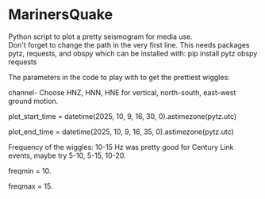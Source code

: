 # MarinersQuake
Python script to plot a pretty seismogram for media use.  
Don't forget to change the path in the very first line.  This needs packages pytz, requests, and obspy which can be installed with:
pip install pytz obspy requests


The parameters in the code to play with to get the prettiest wiggles:

channel- Choose HNZ, HNN, HNE for vertical, north-south, east-west ground motion.

plot_start_time = datetime(2025, 10, 9, 16, 30, 0).astimezone(pytz.utc)

plot_end_time = datetime(2025, 10, 9, 16, 35, 0).astimezone(pytz.utc)

Frequency of the wiggles:  10-15 Hz was pretty good for Century Link events, maybe try 5-10, 5-15, 10-20.

freqmin = 10.

freqmax = 15.


